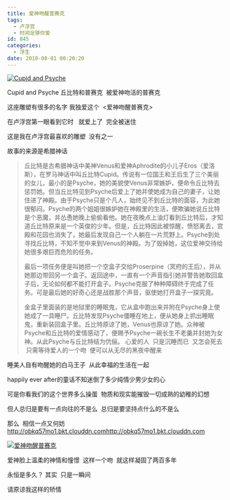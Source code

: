 ```yaml
---
title: 爱神吻醒普赛克
tags:
  - 卢浮宫
  - 时间足够你爱
id: 845
categories:
  - 浮生
date: 2010-08-01 00:20:20
---
```


[![](http://obkq57mo1.bkt.clouddn.com/static/images/2010/07/3579283617_0fd015bb47_o1.jpg "Cupid and Psyche")](http://obkq57mo1.bkt.clouddn.com/static/images/2010/07/3579283617_0fd015bb47_o1.jpg)

Cupid and Psyche 丘比特和普赛克  被爱神吻活的普赛克

这座雕塑有很多的名字 我独爱这个  &lt;爱神吻醒普赛克&gt;

在卢浮宫第一眼看到它时   就爱上了  完全被迷住

这是我在卢浮宫最喜欢的雕塑  没有之一

故事的来源是希腊神话
> <span style="font-style: normal;">丘比特是古希腊神话中美神Venus和爱神Aphrodite的小儿子Eros（爱洛斯），在罗马神话中叫丘比特Cupid。传说有一位国王和王后生了三个美丽的女儿，最小的是Psyche，她的美貌使Venus非常嫉妒，便命令丘比特去惩罚她。但当丘比特见到Psyche后爱上了她并使她成为自己的妻子，让她住进了神殿。由于Psyche只是个凡人，始终见不到丘比特的面容，为此她很郁闷。Psyche的两个姐姐很嫉妒她在神殿里的生活，便欺骗她说丘比特是个恶魔，并怂恿她晚上偷偷看他。她在夜晚点上油灯看到丘比特后，才知道丘比特原来是一个英俊的少年。但是，丘比特因此被惊醒，愤怒离去，宫殿和花园也消失了，她最后发现自己一个人躺在一片荒野上。Psyche到处寻找丘比特，不知不觉中来到Venus的神殿。为了毁掉她，这位爱神交待给她很多艰巨而危险的任务。</span>
>
>
> <span style="font-style: normal;">最后一项任务便是叫她把一个空盒子交给Proserpine（冥府的王后），并从她那边带回另一个盒子。返回途中，一直有一个声音指引她并警告她取回盒子后，无论如何都不能打开盒子。Psyche克服了种种障碍终于完成了任务。可是最后她的好奇心还是战胜那个声音，驱使她打开盒子一探究竟。</span>
>
>
> <span style="font-style: normal;">金盒子里面装的是地狱里的睡眠鬼，它从盒中跑出来并附在Psyche身上使她成了一具睡尸。丘比特发现Psyche僵睡在地上，便从她身上抓出睡眠鬼，重新装回盒子里。丘比特原谅了她，Venus也原谅了她。众神被Psyche和丘比特的爱情感动了，便赐予Psyche一碗长生不老羹并封她为女神。从此Psyche与丘比特结为伉俪。</span>
心爱的人  只是沉睡而已  又怎会死去  只需等待爱人的一个吻  便可以从无尽的黑夜中醒来

睡美人自有吻醒她的白马王子  从此幸福的生活在一起

happily ever after的童话不知迷倒了多少纯情少男少女的心

可是你看我们的这个世界多么操蛋  物质和现实能摧毁一切成熟的幼稚的幻想

但人总归是要有一点向往的不是么  总归是要坚持点什么的不是么

那么  相信一点又何妨 http://obkq57mo1.bkt.clouddn.comhttp://obkq57mo1.bkt.clouddn.com

[![爱神吻醒普赛克](https://obkrs4tnj.qnssl.com/static/images/2010/08/5953195757441523041.jpg "爱神吻醒普赛克")](https://obkrs4tnj.qnssl.com/static/images/2010/08/5953195757441523041.jpg)

爱神脸上温柔的神情和憧憬  这样一个吻  就这样凝固了两百多年

永恒是多久？ 其实  只是一瞬间

请原谅我这样的矫情